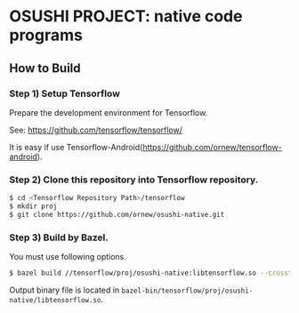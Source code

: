# OSUSHI PROJECT: native code programs

## How to Build

### Step 1) Setup Tensorflow

Prepare the development environment for Tensorflow.

See: https://github.com/tensorflow/tensorflow/

It is easy if use Tensorflow-Android(https://github.com/ornew/tensorflow-android).

### Step 2) Clone this repository into Tensorflow repository.

```sh
$ cd <Tensorflow Repository Path>/tensorflow
$ mkdir proj
$ git clone https://github.com/ornew/osushi-native.git
```

### Step 3) Build by Bazel.

You must use following options.

```sh
$ bazel build //tensorflow/proj/osushi-native:libtensorflow.so --crosstool_top=//external:android/crosstool --cpu=armeabi-v7a --host_crosstool_top=@bazel_tools//tools/cpp:toolchain
```

Output binary file is located in `bazel-bin/tensorflow/proj/osushi-native/libtensorflow.so`.

